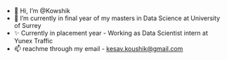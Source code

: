 - 👋 Hi, I’m @Kowshik
- 🌱 I’m currently in final year of my masters in Data Science at University of Surrey 
- ✨ Currently in placement year - Working as Data Scientist intern at Yunex Traffic 
- 📫 reachme through my email - kesav.koushik@gmail.com

<!---
Kowshik46/Kowshik46 is a ✨ special ✨ repository because its `README.md` (this file) appears on your GitHub profile.
You can click the Preview link to take a look at your changes.
--->
